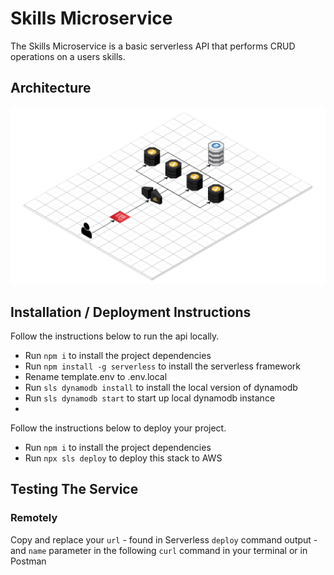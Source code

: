 # Skills Microservice

The Skills Microservice is a basic serverless API that performs CRUD operations on a users skills.

## Architecture

![Skills Service](./assets/skills-service.png)

## Installation / Deployment Instructions

Follow the instructions below to run the api locally.

- Run `npm i` to install the project dependencies
- Run `npm install -g serverless` to install the serverless framework
- Rename template.env to .env.local
- Run `sls dynamodb install` to install the local version of dynamodb
- Run `sls dynamodb start` to start up local dynamodb instance
-

Follow the instructions below to deploy your project.

- Run `npm i` to install the project dependencies
- Run `npx sls deploy` to deploy this stack to AWS

## Testing The Service

### Remotely

Copy and replace your `url` - found in Serverless `deploy` command output - and `name` parameter in the following `curl` command in your terminal or in Postman
